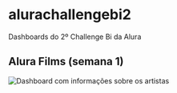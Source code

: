 # alurachallengebi2
Dashboards do 2º Challenge Bi da Alura

## Alura Films (semana 1)
![Dashboard com informações sobre os artistas](https://github.com/rogeriomoreirajr/alurachallengebi2/blob/main/Screenshot_1.png?raw=true)
